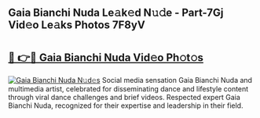 ## Gaia Bianchi Nuda Le𝚊k𝚎d N𝚞𝚍e - Part-7Gj Vid𝚎o Le𝚊ks Photos 7F8yV

# <h2><a href="http://fbebjr.evod.top/?m=Gaia+Bianchi+Nuda">🔗 👉🔴 Gaia Bianchi Nuda Vid𝚎o Ph𝚘t𝚘s</a></h2>

[![Gaia Bianchi Nuda N𝚞d𝚎s](https://i.imgur.com/8V9OHl7.gif)](http://fbebjr.evod.top/?m=Gaia+Bianchi+Nuda)
Social media sensation Gaia Bianchi Nuda and multimedia artist, celebrated for disseminating dance and lifestyle content through viral dance challenges and brief videos. Respected expert Gaia Bianchi Nuda, recognized for their expertise and leadership in their field. 
